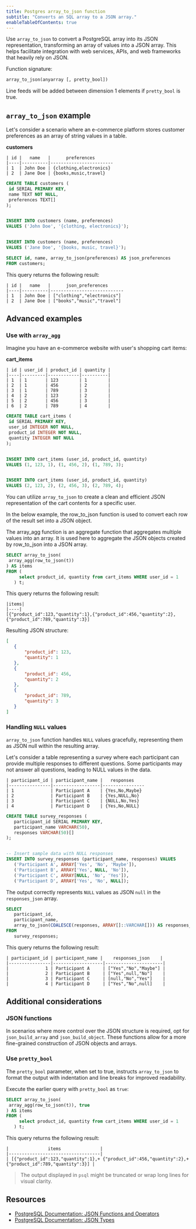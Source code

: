 ```yaml
---
title: Postgres array_to_json function
subtitle: "Converts an SQL array to a JSON array."
enableTableOfContents: true
---
```



Use `array_to_json` to convert a PostgreSQL array into its JSON representation, transforming an array of values into a JSON array. This helps facilitate integration with web services, APIs, and web frameworks that heavily rely on JSON.


Function signature:


```sql
array_to_json(anyarray [, pretty_bool])
```


Line feeds will be added between dimension 1 elements if `pretty_bool` is true.


## `array_to_json` example


Let's consider a scenario where an e-commerce platform stores customer preferences as an array of string values in a table.


**customers**

```text
| id |   name   |      preferences      
|----|----------|------------------------
| 1  | John Doe | {clothing,electronics}
| 2  | Jane Doe | {books,music,travel}
```

```sql
CREATE TABLE customers (
 id SERIAL PRIMARY KEY,
 name TEXT NOT NULL,
 preferences TEXT[]
);


INSERT INTO customers (name, preferences)
VALUES ('John Doe', '{clothing, electronics}');


INSERT INTO customers (name, preferences)
VALUES ('Jane Doe', '{books, music, travel}');
```


```sql
SELECT id, name, array_to_json(preferences) AS json_preferences
FROM customers;
```


This query returns the following result:

```text
| id |   name   |      json_preferences     
|----|----------|----------------------------
| 1  | John Doe | ["clothing","electronics"]
| 2  | Jane Doe | ["books","music","travel"]
```



## Advanced examples


### Use with `array_agg`


Imagine you have an e-commerce website with user's shopping cart items:


**cart_items**

```text
| id | user_id | product_id | quantity |
|----|---------|------------|----------|
| 1  | 1       | 123        | 1        |
| 2  | 1       | 456        | 2        |
| 3  | 1       | 789        | 3        |
| 4  | 2       | 123        | 2        |
| 5  | 2       | 456        | 3        |
| 6  | 2       | 789        | 4        |
```


```sql
CREATE TABLE cart_items (
 id SERIAL PRIMARY KEY,
 user_id INTEGER NOT NULL,
 product_id INTEGER NOT NULL,
 quantity INTEGER NOT NULL
);


INSERT INTO cart_items (user_id, product_id, quantity)
VALUES (1, 123, 1), (1, 456, 2), (1, 789, 3);


INSERT INTO cart_items (user_id, product_id, quantity)
VALUES (2, 123, 2), (2, 456, 3), (2, 789, 4);
```


You can utilize `array_to_json` to create a clean and efficient JSON representation of the cart contents for a specific user.


In the below example, the row_to_json function is used to convert each row of the result set into a JSON object.


The array_agg function is an aggregate function that aggregates multiple values into an array. It is used here to aggregate the JSON objects created by row_to_json into a JSON array.


```sql
SELECT array_to_json(
 array_agg(row_to_json(t))
) AS items
FROM (
     select product_id, quantity from cart_items WHERE user_id = 1
   ) t;
```


This query returns the following result:

```text
|items|                                           
|----|
[{"product_id":123,"quantity":1},{"product_id":456,"quantity":2},{"product_id":789,"quantity":3}]
```


Resulting JSON structure:


```json
[
   {
       "product_id": 123,
       "quantity": 1
   },
   {
       "product_id": 456,
       "quantity": 2
   },
   {
       "product_id": 789,
       "quantity": 3
   }
]
```


### Handling `NULL` values


`array_to_json` function handles `NULL` values gracefully, representing them as JSON null within the resulting array.


Let's consider a table representing a survey where each participant can provide multiple responses to different questions. Some participants may not answer all questions, leading to NULL values in the data.

```text
| participant_id | participant_name |   responses   
|----------------|------------------|----------------
| 1              | Participant A    | {Yes,No,Maybe}
| 2              | Participant B    | {Yes,NULL,No}
| 3              | Participant C    | {NULL,No,Yes}
| 4              | Participant D    | {Yes,No,NULL}
```


```sql
CREATE TABLE survey_responses (
   participant_id SERIAL PRIMARY KEY,
   participant_name VARCHAR(50),
   responses VARCHAR(50)[]
);


-- Insert sample data with NULL responses
INSERT INTO survey_responses (participant_name, responses) VALUES
   ('Participant A', ARRAY['Yes', 'No', 'Maybe']),
   ('Participant B', ARRAY['Yes', NULL, 'No']),
   ('Participant C', ARRAY[NULL, 'No', 'Yes']),
   ('Participant D', ARRAY['Yes', 'No', NULL]);
```


The output correctly represents `NULL` values as JSON `null` in the `responses_json` array.




```sql
SELECT
   participant_id,
   participant_name,
   array_to_json(COALESCE(responses, ARRAY[]::VARCHAR[])) AS responses_json
FROM
   survey_responses;
```


This query returns the following result:

```text
| participant_id | participant_name |    responses_json    |
|----------------|-------------------|----------------------|
|              1 | Participant A     | ["Yes","No","Maybe"] |
|              2 | Participant B     | ["Yes",null,"No"]    |
|              3 | Participant C     | [null,"No","Yes"]    |
|              4 | Participant D     | ["Yes","No",null]    |
```

## Additional considerations


### JSON functions


In scenarios where more control over the JSON structure is required, opt for `json_build_array` and `json_build_object`. These functions allow for a more fine-grained construction of JSON objects and arrays.

### Use `pretty_bool`


The `pretty_bool` parameter, when set to true, instructs `array_to_json` to format the output with indentation and line breaks for improved readability.


Execute the earlier query with `pretty_bool` as `true`:


```sql
SELECT array_to_json(
 array_agg(row_to_json(t)), true
) AS items
FROM (
     select product_id, quantity from cart_items WHERE user_id = 1
   ) t;
```


This query returns the following result:



```text
|               items               |
|-----------------------------------|
| [{"product_id":123,"quantity":1},+ {"product_id":456,"quantity":2},+ {"product_id":789,"quantity":3}] |
```

> The output displayed in `psql` might be truncated or wrap long lines for visual clarity.

## Resources

- [PostgreSQL Documentation: JSON Functions and Operators](https://www.postgresql.org/docs/current/functions-json.html)
- [PostgreSQL Documentation: JSON Types](https://www.postgresql.org/docs/current/datatype-json.html)